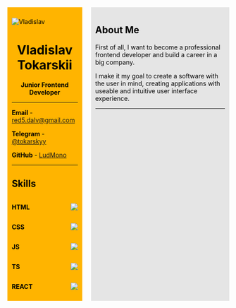 <style>
  .tc {
    text-align: center;
  }
  .wrapper {
    display: flex;
    gap: 20px;
    max-width: 960px;
    margin: 0 auto;
    color: #000;
  }
  .aside {
    padding: 10px;
    width: 310px;
    background: #FFB400;
  }
  .aside__img {
    display: block;
    border-radius: 10px;
  }

  .aside__progress-bar{
    display: flex;
    justify-content: space-between;
  }

  .main {
    padding: 10px;
    width: 610px;
    background: #E5E5E5;
  }


</style>

<div class="wrapper">
  <div class="aside">
    <div class="aside__img">

  ![Vladislav](https://avatars.githubusercontent.com/u/100684866)

  </div>


  <div class="tc">

  # Vladislav Tokarskii
 </div>

  <div class="tc">

  **Junior Frontend Developer**
  </div>

  ***



  **Email** - red5.dalv@gmail.com

  **Telegram** - [@tokarskyy](https://t.me/tokarskyy)

  **GitHub** - [LudMono](https://github.com/LudMono)

  * * *

  ## Skills


  <div class="aside__progress-bar">
  <div>

  **HTML**
  </div>

  <div>

  ![](https://us-central1-progress-markdown.cloudfunctions.net/progress/100)

  </div>
  </div>

  <div class="aside__progress-bar">
  <div>

  **CSS**
  </div>

  <div>

  ![](https://us-central1-progress-markdown.cloudfunctions.net/progress/80)

  </div>
  </div>

  <div class="aside__progress-bar">
  <div>

  **JS**
  </div>

  <div>

  ![](https://us-central1-progress-markdown.cloudfunctions.net/progress/60)

  </div>
  </div>

  <div class="aside__progress-bar">
  <div>

  **TS**
  </div>

  <div>

  ![](https://us-central1-progress-markdown.cloudfunctions.net/progress/40)

  </div>
  </div>

  <div class="aside__progress-bar">
  <div>

  **REACT**
  </div>

  <div>

  ![](https://us-central1-progress-markdown.cloudfunctions.net/progress/30)

  </div>
  </div>

  </div>

  <div class="main">

  ## About Me

  First of all, I want to become a professional frontend developer and build a career in a big company.

  I make it my goal to create a software with the user in mind, creating applications with useable and intuitive user interface experience.

  ***


  </div>
</div>
